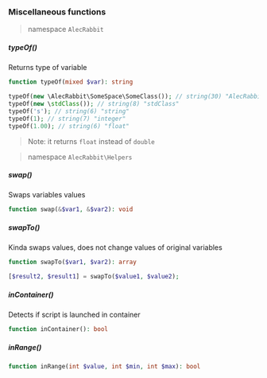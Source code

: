 ### Miscellaneous functions

> namespace `AlecRabbit`

##### typeOf()
Returns type of variable
```php
function typeOf(mixed $var): string
```
```php 
typeOf(new \AlecRabbit\SomeSpace\SomeClass()); // string(30) "AlecRabbit\SomeSpace\SomeClass"
typeOf(new \stdClass()); // string(8) "stdClass"
typeOf('s'); // string(6) "string"
typeOf(1); // string(7) "integer"
typeOf(1.00); // string(6) "float"
```
> Note: it returns `float` instead of `double`

> namespace `AlecRabbit\Helpers`

##### swap()
Swaps variables values
```php
function swap(&$var1, &$var2): void
```

##### swapTo()
Kinda swaps values, does not change values of original variables
```php
function swapTo($var1, $var2): array
```
```php
[$result2, $result1] = swapTo($value1, $value2);
```

##### inContainer()
Detects if script is launched  in container
```php
function inContainer(): bool
```

##### inRange()
```php
function inRange(int $value, int $min, int $max): bool
```
